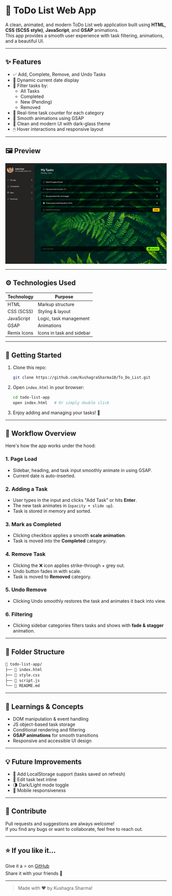 # 📝 ToDo List Web App

A clean, animated, and modern ToDo List web application built using **HTML, CSS (SCSS style)**, **JavaScript**, and **GSAP** animations.  
This app provides a smooth user experience with task filtering, animations, and a beautiful UI.

---

## ✨ Features

- ✅ Add, Complete, Remove, and Undo Tasks
- 📆 Dynamic current date display
- 📁 Filter tasks by:
  - All Tasks
  - Completed
  - New (Pending)
  - Removed
- 🎯 Real-time task counter for each category
- 💫 Smooth animations using GSAP
- 🎨 Clean and modern UI with dark-glass theme
- 🖱 Hover interactions and responsive layout


---

## 🖼️ Preview

![Preview](./Assets/landingPage.png)

---

## ⚙️ Technologies Used

| Technology  | Purpose                      |
|-------------|------------------------------|
| HTML        | Markup structure             |
| CSS (SCSS)  | Styling & layout             |
| JavaScript  | Logic, task management       |
| GSAP        | Animations                   |
| Remix Icons | Icons in task and sidebar    |

---

## 🚀 Getting Started

1. Clone this repo:
   ```bash
   git clone https://github.com/KushagraSharma10/To_Do_List.git
   ```

2. Open `index.html` in your browser:
   ```bash
   cd todo-list-app
   open index.html   # Or simply double click
   ```

3. Enjoy adding and managing your tasks! 🎉

---

## 🔄 Workflow Overview

Here's how the app works under the hood:

### 1. **Page Load**
- Sidebar, heading, and task input smoothly animate in using GSAP.
- Current date is auto-inserted.

### 2. **Adding a Task**
- User types in the input and clicks "Add Task" or hits **Enter**.
- The new task animates in (`opacity + slide up`).
- Task is stored in memory and sorted.

### 3. **Mark as Completed**
- Clicking checkbox applies a smooth **scale animation**.
- Task is moved into the **Completed** category.

### 4. **Remove Task**
- Clicking the ❌ icon applies strike-through + grey out.
- Undo button fades in with scale.
- Task is moved to **Removed** category.

### 5. **Undo Remove**
- Clicking Undo smoothly restores the task and animates it back into view.

### 6. **Filtering**
- Clicking sidebar categories filters tasks and shows with **fade & stagger** animation.

---

## 📂 Folder Structure

```bash
📁 todo-list-app/
├── 📄 index.html
├── 📄 style.css
├── 📄 script.js
└── 📄 README.md
```

---

## 🧠 Learnings & Concepts

- DOM manipulation & event handling
- JS object-based task storage
- Conditional rendering and filtering
- **GSAP animations** for smooth transitions
- Responsive and accessible UI design

---

## 💡 Future Improvements

- 🔁 Add LocalStorage support (tasks saved on refresh)
- 📝 Edit task text inline
- 🌗 Dark/Light mode toggle
- 📱 Mobile responsiveness

---

## 🤝 Contribute

Pull requests and suggestions are always welcome!  
If you find any bugs or want to collaborate, feel free to reach out.

---


## ⭐ If you like it...

Give it a ⭐ on [GitHub](https://github.com/KushagraSharma10/To_Do_List)  
Share it with your friends 💌

---

> Made with ❤️ by Kushagra Sharma!
